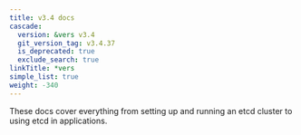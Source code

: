 ```yaml
---
title: v3.4 docs
cascade:
  version: &vers v3.4
  git_version_tag: v3.4.37
  is_deprecated: true
  exclude_search: true
linkTitle: *vers
simple_list: true
weight: -340
---
```


These docs cover everything from setting up and running an etcd cluster to using
etcd in applications.
